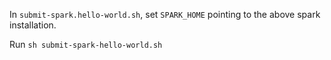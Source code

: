In `submit-spark.hello-world.sh`, set `SPARK_HOME` pointing to the above spark installation.

Run `sh submit-spark-hello-world.sh`
